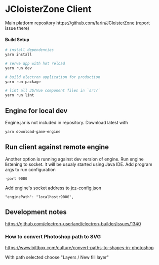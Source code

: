 # JCloisterZone Client

Main platform repository https://github.com/farin/JCloisterZone
(report issue there)

#### Build Setup

``` bash
# install dependencies
yarn install

# serve app with hot reload
yarn run dev

# build electron application for production
yarn run package

# lint all JS/Vue component files in `src/`
yarn run lint
```

## Engine for local dev

Engine.jar is not included in repository. Download latest with

``` bash
yarn download-game-engine
```

## Run client against remote engine

Another option is running against dev version of engine.
Run engine listening to socket. It will be usualy started using Java IDE.
Add program args to run configuration

```
-port 9000
```

Add engine's socket address to jcz-config.json
```
"enginePath": "localhost:9000",
```

## Development notes

https://github.com/electron-userland/electron-builder/issues/1340

### How to convert Photoshop path to SVG

https://www.bittbox.com/culture/convert-paths-to-shapes-in-photoshop

With path selected choose "Layers / New fill layer"
